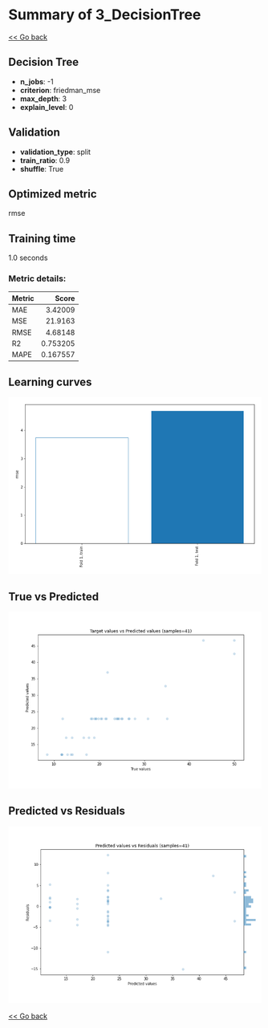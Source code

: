 # Summary of 3_DecisionTree

[<< Go back](../README.md)


## Decision Tree
- **n_jobs**: -1
- **criterion**: friedman_mse
- **max_depth**: 3
- **explain_level**: 0

## Validation
 - **validation_type**: split
 - **train_ratio**: 0.9
 - **shuffle**: True

## Optimized metric
rmse

## Training time

1.0 seconds

### Metric details:
| Metric   |     Score |
|:---------|----------:|
| MAE      |  3.42009  |
| MSE      | 21.9163   |
| RMSE     |  4.68148  |
| R2       |  0.753205 |
| MAPE     |  0.167557 |



## Learning curves
![Learning curves](learning_curves.png)
## True vs Predicted

![True vs Predicted](true_vs_predicted.png)


## Predicted vs Residuals

![Predicted vs Residuals](predicted_vs_residuals.png)



[<< Go back](../README.md)
